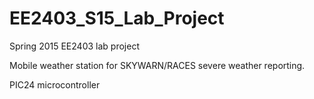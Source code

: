 # EE2403_S15_Lab_Project
Spring 2015 EE2403 lab project

Mobile weather station for SKYWARN/RACES severe weather reporting.

PIC24 microcontroller
